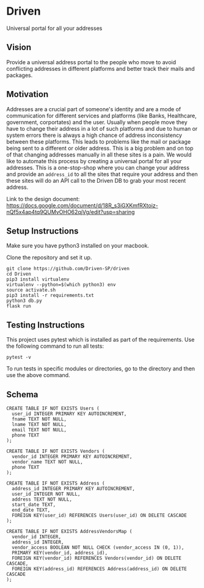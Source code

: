 # Driven
Universal portal for all your addresses

## Vision 
Provide a universal address portal to the people who move to avoid conflicting addresses in different platforms and better track their mails and packages.
## Motivation 
Addresses are a crucial part of someone's identity and are a mode of communication for different services and platforms (like Banks, Healthcare, government, corportates) and the user. Usually when people move they have to change their address in a lot of such platforms and due to human or system errors there is always a high chance of address inconsistency between these platforms. This leads to problems like the mail or package being sent to a different or older address. This is a big problem and on top of that changing addresses manually in all these sites is a pain. We would like to automate this process by creating a universal portal for all your addresses. This is a one-stop-shop where you can change your address and provide an `address_id` to all the sites that require your address and then these sites will do an API call to the Driven DB to grab your most recent address.

Link to the design document: https://docs.google.com/document/d/18R_s3iGXKmfRXtoiz-nQf5x4ap4tq9QUMvOHO62qjVg/edit?usp=sharing

## Setup Instructions
Make sure you have python3 installed on your macbook.

Clone the repository and set it up. 
```
git clone https://github.com/Driven-SP/driven
cd Driven
pip3 install virtualenv
virtualenv --python=$(which python3) env
source activate.sh
pip3 install -r requirements.txt
python3 db.py
flask run
```

## Testing Instructions
This project uses pytest which is installed as part of the requirements. Use the following command to run all tests:
```
pytest -v
```

To run tests in specific modules or directories, go to the directory and then use the above command.

## Schema
```
CREATE TABLE IF NOT EXISTS Users (
  user_id INTEGER PRIMARY KEY AUTOINCREMENT,
  fname TEXT NOT NULL,
  lname TEXT NOT NULL,
  email TEXT NOT NULL,
  phone TEXT
);

CREATE TABLE IF NOT EXISTS Vendors (
  vendor_id INTEGER PRIMARY KEY AUTOINCREMENT,
  vendor_name TEXT NOT NULL,
  phone TEXT
);

CREATE TABLE IF NOT EXISTS Address (
  address_id INTEGER PRIMARY KEY AUTOINCREMENT,
  user_id INTEGER NOT NULL,
  address TEXT NOT NULL,
  start_date TEXT,
  end_date TEXT,
  FOREIGN KEY(user_id) REFERENCES Users(user_id) ON DELETE CASCADE
);

CREATE TABLE IF NOT EXISTS AddressVendorsMap (
  vendor_id INTEGER,
  address_id INTEGER,
  vendor_access BOOLEAN NOT NULL CHECK (vendor_access IN (0, 1)),
  PRIMARY KEY(vendor_id, address_id),
  FOREIGN KEY(vendor_id) REFERENCES Vendors(vendor_id) ON DELETE CASCADE,
  FOREIGN KEY(address_id) REFERENCES Address(address_id) ON DELETE CASCADE
);
```
